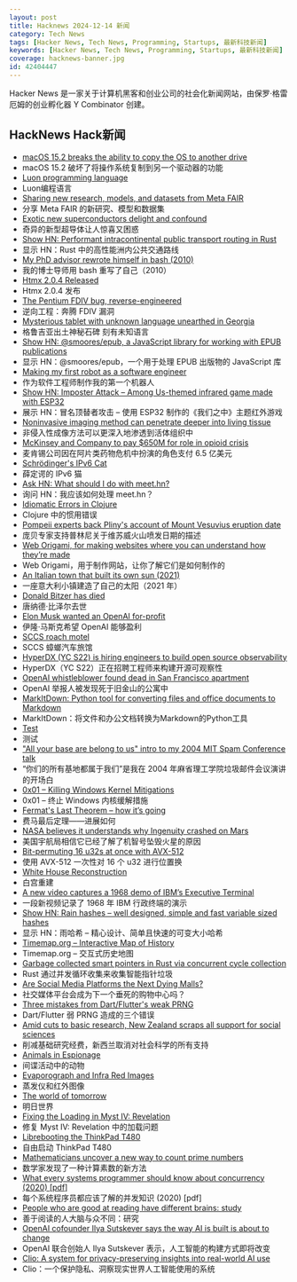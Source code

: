 ```yaml
---
layout: post
title: Hacknews 2024-12-14 新闻
category: Tech News
tags: [Hacker News, Tech News, Programming, Startups, 最新科技新闻]
keywords: [Hacker News, Tech News, Programming, Startups, 最新科技新闻]
coverage: hacknews-banner.jpg
id: 42404447
---
```


Hacker News 是一家关于计算机黑客和创业公司的社会化新闻网站，由保罗·格雷厄姆的创业孵化器 Y Combinator 创建。

## HackNews Hack新闻

- [macOS 15.2 breaks the ability to copy the OS to another drive](https://www.shirtpocket.com/blog/index.php/shadedgrey/youre_a_mean_one/)
- macOS 15.2 破坏了将操作系统复制到另一个驱动器的功能
- [Luon programming language](https://github.com/rochus-keller/Luon/blob/master/Readme.md)
- Luon编程语言
- [Sharing new research, models, and datasets from Meta FAIR](https://ai.meta.com/blog/meta-fair-updates-agents-robustness-safety-architecture/?_fb_noscript=1)
- 分享 Meta FAIR 的新研究、模型和数据集
- [Exotic new superconductors delight and confound](https://www.quantamagazine.org/exotic-new-superconductors-delight-and-confound-20241206/)
- 奇异的新型超导体让人惊喜又困惑
- [Show HN: Performant intracontinental public transport routing in Rust](https://github.com/ellenhp/farebox)
- 显示 HN：Rust 中的高性能洲内公共交通路线
- [My PhD advisor rewrote himself in bash (2010)](https://matt.might.net/articles/shell-scripts-for-passive-voice-weasel-words-duplicates/)
- 我的博士导师用 bash 重写了自己（2010）
- [Htmx 2.0.4 Released](https://github.com/bigskysoftware/htmx/blob/v2.0.4/CHANGELOG.md)
- Htmx 2.0.4 发布
- [The Pentium FDIV bug, reverse-engineered](https://oldbytes.space/@kenshirriff/113606898880486330)
- 逆向工程：奔腾 FDIV 漏洞
- [Mysterious tablet with unknown language unearthed in Georgia](https://archaeologymag.com/2024/12/tablet-with-unknown-language-unearthed-in-georgia/)
- 格鲁吉亚出土神秘石碑 刻有未知语言
- [Show HN: @smoores/epub, a JavaScript library for working with EPUB publications](https://www.npmjs.com/package/@smoores/epub)
- 显示 HN：@smoores/epub，一个用于处理 EPUB 出版物的 JavaScript 库
- [Making my first robot as a software engineer](https://github.com/Robertleoj/pen_plotter_robot/blob/main/story.md)
- 作为软件工程师制作我的第一个机器人
- [Show HN: Imposter Attack – Among Us-themed infrared game made with ESP32](https://blog.langworth.com/imposter-attack)
- 展示 HN：冒名顶替者攻击 – 使用 ESP32 制作的《我们之中》主题红外游戏
- [Noninvasive imaging method can penetrate deeper into living tissue](https://news.mit.edu/2024/noninvasive-imaging-method-can-penetrate-deeper-living-tissue-1211)
- 非侵入性成像方法可以更深入地渗透到活体组织中
- [McKinsey and Company to pay $650M for role in opioid crisis](https://www.npr.org/2024/12/13/nx-s1-5155962/mckinsey-purdue-opioid-prosecution-doj)
- 麦肯锡公司因在阿片类药物危机中扮演的角色支付 6.5 亿美元
- [Schrödinger's IPv6 Cat](https://labs.ripe.net/author/hisham_ibrahim/schrodingers-ipv6-cat/)
- 薛定谔的 IPv6 猫
- [Ask HN: What should I do with meet.hn?]()
- 询问 HN：我应该如何处理 meet.hn？
- [Idiomatic Errors in Clojure](https://www.daveliepmann.com/articles/idiomatic-clojure-errors.html)
- Clojure 中的惯用错误
- [Pompeii experts back Pliny's account of Mount Vesuvius eruption date](https://www.theguardian.com/world/2024/dec/12/pompeii-experts-back-plinys-account-of-mount-vesuvius-eruption-date)
- 庞贝专家支持普林尼关于维苏威火山喷发日期的描述
- [Web Origami, for making websites where you can understand how they’re made](https://weborigami.org)
- Web Origami，用于制作网站，让你了解它们是如何制作的
- [An Italian town that built its own sun (2021)](https://www.vice.com/en/article/viganella-italy-fake-manmade-sun/)
- 一座意大利小镇建造了自己的太阳（2021 年）
- [Donald Bitzer has died](https://computerhistory.org/blog/in-memoriam-donald-bitzer-1934-2024/)
- 唐纳德·比泽尔去世
- [Elon Musk wanted an OpenAI for-profit](https://openai.com/index/elon-musk-wanted-an-openai-for-profit/)
- 伊隆·马斯克希望 OpenAI 能够盈利
- [SCCS roach motel](https://www.tuhs.org/pipermail/tuhs/2024-December/031188.html)
- SCCS 蟑螂汽车旅馆
- [HyperDX (YC S22) is hiring engineers to build open source observability](https://www.ycombinator.com/companies/hyperdx/jobs)
- HyperDX（YC S22）正在招聘工程师来构建开源可观察性
- [OpenAI whistleblower found dead in San Francisco apartment](https://www.mercurynews.com/2024/12/13/openai-whistleblower-found-dead-in-san-francisco-apartment/)
- OpenAI 举报人被发现死于旧金山的公寓中
- [MarkItDown: Python tool for converting files and office documents to Markdown](https://github.com/microsoft/markitdown)
- MarkItDown：将文件和办公文档转换为Markdown的Python工具
- [Test](https://www.defense.gov/News/News-Stories/Article/Article/4000004/test/)
- 测试
- ["All your base are belong to us" intro to my 2004 MIT Spam Conference talk](https://blog.jgc.org/2024/12/all-you-base-are-belong-to-us.html)
- “你们的所有基地都属于我们”是我在 2004 年麻省理工学院垃圾邮件会议演讲的开场白
- [0x01 – Killing Windows Kernel Mitigations](https://wetw0rk.github.io/posts/0x01-killing-windows-kernel-mitigations/)
- 0x01 – 终止 Windows 内核缓解措施
- [Fermat's Last Theorem – how it’s going](https://xenaproject.wordpress.com/2024/12/11/fermats-last-theorem-how-its-going/)
- 费马最后定理——进展如何
- [NASA believes it understands why Ingenuity crashed on Mars](https://arstechnica.com/space/2024/12/nasa-believes-it-understands-why-ingenuity-crashed-on-mars/)
- 美国宇航局相信它已经了解了机智号坠毁火星的原因
- [Bit-permuting 16 u32s at once with AVX-512](http://bitmath.blogspot.com/2024/12/bit-permuting-16-u32s-at-once-with-avx.html)
- 使用 AVX-512 一次性对 16 个 u32 进行位置换
- [White House Reconstruction](https://en.wikipedia.org/wiki/White_House_Reconstruction)
- 白宫重建
- [A new video captures a 1968 demo of IBM’s Executive Terminal](https://spectrum.ieee.org/ibm-demo)
- 一段新视频记录了 1968 年 IBM 行政终端的演示
- [Show HN: Rain hashes – well designed, simple and fast variable sized hashes](https://github.com/DOSAYGO-Research/rain)
- 显示 HN：雨哈希 – 精心设计、简单且快速的可变大小哈希
- [Timemap.org – Interactive Map of History](https://www.oldmapsonline.org/en/history/regions)
- Timemap.org – 交互式历史地图
- [Garbage collected smart pointers in Rust via concurrent cycle collection](https://maplant.com/2024-12-13-Scheme-to-the-Spec-Part-I:-Concurrent-Cycle-Collection.html)
- Rust 通过并发循环收集来收集智能指针垃圾
- [Are Social Media Platforms the Next Dying Malls?](https://www.honest-broker.com/p/are-social-media-platforms-the-next)
- 社交媒体平台会成为下一个垂死的购物中心吗？
- [Three mistakes from Dart/Flutter's weak PRNG](https://www.zellic.io/blog/proton-dart-flutter-csprng-prng/)
- Dart/Flutter 弱 PRNG 造成的三个错误
- [Amid cuts to basic research, New Zealand scraps all support for social sciences](https://www.science.org/content/article/amid-cuts-basic-research-new-zealand-scraps-all-support-social-sciences)
- 削减基础研究经费，新西兰取消对社会科学的所有支持
- [Animals in Espionage](https://www.cia.gov/stories/story/natural-spies-animals-in-espionage/)
- 间谍活动中的动物
- [Evaporograph and Infra Red Images](http://sparkbangbuzz.com/evaporograph/evaporograph.htm)
- 蒸发仪和红外图像
- [The world of tomorrow](https://worksinprogress.co/issue/the-world-of-tomorrow/)
- 明日世界
- [Fixing the Loading in Myst IV: Revelation](https://medium.com/@tomysshadow/fixing-the-loading-in-myst-iv-revelation-86e2814afbf8)
- 修复 Myst IV: Revelation 中的加载问题
- [Librebooting the ThinkPad T480](https://ezntek.com/posts/librebooting-the-thinkpad-t480-20241207t0933/)
- 自由启动 ThinkPad T480
- [Mathematicians uncover a new way to count prime numbers](https://www.quantamagazine.org/mathematicians-uncover-a-new-way-to-count-prime-numbers-20241211/)
- 数学家发现了一种计算素数的新方法
- [What every systems programmer should know about concurrency (2020) [pdf]](https://assets.bitbashing.io/papers/concurrency-primer.pdf)
- 每个系统程序员都应该了解的并发知识 (2020) [pdf]
- [People who are good at reading have different brains: study](https://theconversation.com/people-who-are-good-at-reading-have-different-brains-244786)
- 善于阅读的人大脑与众不同：研究
- [OpenAI cofounder Ilya Sutskever says the way AI is built is about to change](https://www.theverge.com/2024/12/13/24320811/what-ilya-sutskever-sees-openai-model-data-training)
- OpenAI 联合创始人 Ilya Sutskever 表示，人工智能的构建方式即将改变
- [Clio: A system for privacy-preserving insights into real-world AI use](https://www.anthropic.com/research/clio)
- Clio：一个保护隐私、洞察现实世界人工智能使用的系统

